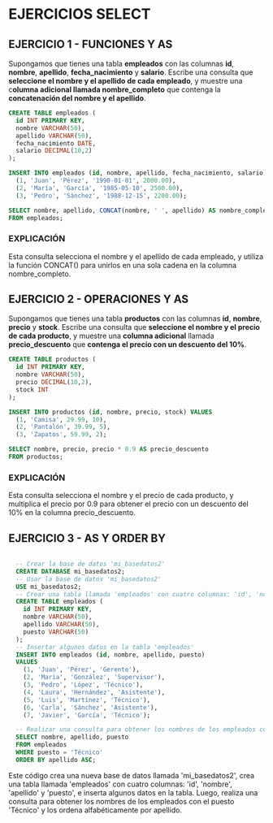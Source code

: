 # EJERCICIOS SELECT

## EJERCICIO 1 - FUNCIONES Y AS

Supongamos que tienes una tabla **empleados** con las columnas **id**, **nombre**, **apellido**, **fecha_nacimiento** y **salario**. Escribe una consulta que **seleccione el nombre y el apellido de cada empleado**, y muestre una c**olumna adicional llamada nombre_completo** que contenga la **concatenación del nombre y el apellido**.

~~~sql
CREATE TABLE empleados (
  id INT PRIMARY KEY,
  nombre VARCHAR(50),
  apellido VARCHAR(50),
  fecha_nacimiento DATE,
  salario DECIMAL(10,2)
);

INSERT INTO empleados (id, nombre, apellido, fecha_nacimiento, salario) VALUES
  (1, 'Juan', 'Pérez', '1990-01-01', 2000.00),
  (2, 'María', 'García', '1985-05-10', 2500.00),
  (3, 'Pedro', 'Sánchez', '1988-12-15', 2200.00);

SELECT nombre, apellido, CONCAT(nombre, ' ', apellido) AS nombre_completo
FROM empleados;
~~~

### EXPLICACIÓN

Esta consulta selecciona el nombre y el apellido de cada empleado, y utiliza la función CONCAT() para unirlos en una sola cadena en la columna nombre_completo.

## EJERCICIO 2 - OPERACIONES Y AS

Supongamos que tienes una tabla **productos** con las columnas **id**, **nombre**, **precio** y **stock**. Escribe una consulta que **seleccione el nombre y el precio de cada producto**, y muestre una **columna adicional** llamada **precio_descuento** que **contenga el precio con un descuento del 10%**.

~~~sql
CREATE TABLE productos (
  id INT PRIMARY KEY,
  nombre VARCHAR(50),
  precio DECIMAL(10,2),
  stock INT
);

INSERT INTO productos (id, nombre, precio, stock) VALUES
  (1, 'Camisa', 29.99, 10),
  (2, 'Pantalón', 39.99, 5),
  (3, 'Zapatos', 59.99, 2);

SELECT nombre, precio, precio * 0.9 AS precio_descuento
FROM productos;
~~~

### EXPLICACIÓN

Esta consulta selecciona el nombre y el precio de cada producto, y multiplica el precio por 0.9 para obtener el precio con un descuento del 10% en la columna precio_descuento.

## EJERCICIO 3 - AS Y ORDER BY

~~~sql

  -- Crear la base de datos 'mi_basedatos2'
  CREATE DATABASE mi_basedatos2;
  -- Usar la base de datos 'mi_basedatos2'
  USE mi_basedatos2;
  -- Crear una tabla llamada 'empleados' con cuatro columnas: 'id', 'nombre', 'apellido' y 'puesto'
  CREATE TABLE empleados (
    id INT PRIMARY KEY,
    nombre VARCHAR(50),
    apellido VARCHAR(50),
    puesto VARCHAR(50)
  );
  -- Insertar algunos datos en la tabla 'empleados'
  INSERT INTO empleados (id, nombre, apellido, puesto)
  VALUES
    (1, 'Juan', 'Pérez', 'Gerente'),
    (2, 'María', 'González', 'Supervisor'),
    (3, 'Pedro', 'López', 'Técnico'),
    (4, 'Laura', 'Hernández', 'Asistente'),
    (5, 'Luis', 'Martínez', 'Técnico'),
    (6, 'Carla', 'Sánchez', 'Asistente'),
    (7, 'Javier', 'García', 'Técnico');

  -- Realizar una consulta para obtener los nombres de los empleados con el puesto 'Técnico'
  SELECT nombre, apellido, puesto 
  FROM empleados 
  WHERE puesto = 'Técnico' 
  ORDER BY apellido ASC;

~~~

Este código crea una nueva base de datos llamada 'mi_basedatos2', crea una tabla llamada 'empleados' con cuatro columnas: 'id', 'nombre', 'apellido' y 'puesto', e inserta algunos datos en la tabla. Luego, realiza una consulta para obtener los nombres de los empleados con el puesto 'Técnico' y los ordena alfabéticamente por apellido.
